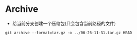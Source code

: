 # Archive

- 给当前分支创建一个压缩包(只会包含当前路径的文件)
```shell
git archive --format=tar.gz -o ../06-26-11-31.tar.gz HEAD
```
